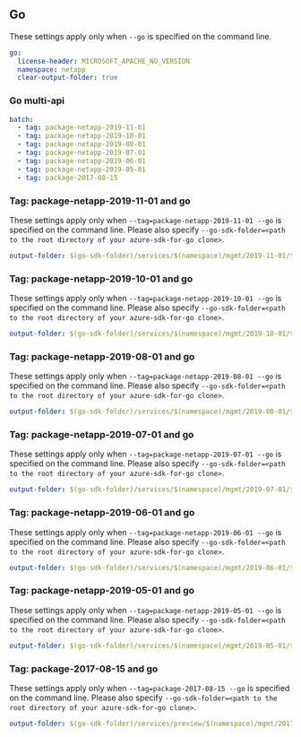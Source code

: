 ## Go

These settings apply only when `--go` is specified on the command line.

``` yaml $(go)
go:
  license-header: MICROSOFT_APACHE_NO_VERSION
  namespace: netapp
  clear-output-folder: true
```

### Go multi-api

``` yaml $(go) && $(multiapi)
batch:
  - tag: package-netapp-2019-11-01
  - tag: package-netapp-2019-10-01
  - tag: package-netapp-2019-08-01
  - tag: package-netapp-2019-07-01
  - tag: package-netapp-2019-06-01
  - tag: package-netapp-2019-05-01
  - tag: package-2017-08-15
```

### Tag: package-netapp-2019-11-01 and go

These settings apply only when `--tag=package-netapp-2019-11-01 --go` is specified on the command line.
Please also specify `--go-sdk-folder=<path to the root directory of your azure-sdk-for-go clone>`.

``` yaml $(tag) == 'package-netapp-2019-11-01' && $(go)
output-folder: $(go-sdk-folder)/services/$(namespace)/mgmt/2019-11-01/$(namespace)
```

### Tag: package-netapp-2019-10-01 and go

These settings apply only when `--tag=package-netapp-2019-10-01 --go` is specified on the command line.
Please also specify `--go-sdk-folder=<path to the root directory of your azure-sdk-for-go clone>`.

``` yaml $(tag) == 'package-netapp-2019-10-01' && $(go)
output-folder: $(go-sdk-folder)/services/$(namespace)/mgmt/2019-10-01/$(namespace)
```

### Tag: package-netapp-2019-08-01 and go

These settings apply only when `--tag=package-netapp-2019-08-01 --go` is specified on the command line.
Please also specify `--go-sdk-folder=<path to the root directory of your azure-sdk-for-go clone>`.

``` yaml $(tag) == 'package-netapp-2019-08-01' && $(go)
output-folder: $(go-sdk-folder)/services/$(namespace)/mgmt/2019-08-01/$(namespace)
```

### Tag: package-netapp-2019-07-01 and go

These settings apply only when `--tag=package-netapp-2019-07-01 --go` is specified on the command line.
Please also specify `--go-sdk-folder=<path to the root directory of your azure-sdk-for-go clone>`.

``` yaml $(tag) == 'package-netapp-2019-07-01' && $(go)
output-folder: $(go-sdk-folder)/services/$(namespace)/mgmt/2019-07-01/$(namespace)
```

### Tag: package-netapp-2019-06-01 and go

These settings apply only when `--tag=package-netapp-2019-06-01 --go` is specified on the command line.
Please also specify `--go-sdk-folder=<path to the root directory of your azure-sdk-for-go clone>`.

``` yaml $(tag) == 'package-netapp-2019-06-01' && $(go)
output-folder: $(go-sdk-folder)/services/$(namespace)/mgmt/2019-06-01/$(namespace)
```

### Tag: package-netapp-2019-05-01 and go

These settings apply only when `--tag=package-netapp-2019-05-01 --go` is specified on the command line.
Please also specify `--go-sdk-folder=<path to the root directory of your azure-sdk-for-go clone>`.

``` yaml $(tag) == 'package-netapp-2019-05-01' && $(go)
output-folder: $(go-sdk-folder)/services/$(namespace)/mgmt/2019-05-01/$(namespace)
```

### Tag: package-2017-08-15 and go

These settings apply only when `--tag=package-2017-08-15 --go` is specified on the command line.
Please also specify `--go-sdk-folder=<path to the root directory of your azure-sdk-for-go clone>`.

``` yaml $(tag) == 'package-2017-08-15' && $(go)
output-folder: $(go-sdk-folder)/services/preview/$(namespace)/mgmt/2017-08-15/$(namespace)
```
